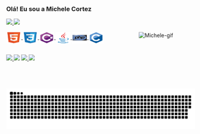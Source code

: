### Olá! Eu sou a Michele Cortez

<div>
  <a href="https://github.com/MicheleCortez">
  <img height="130em" src="https://github-readme-stats.vercel.app/api?username=MicheleCortez&show_icons=true&theme=dracula&include_all_commits=true&count_provate=true"/>
  <img height="130em" src="https://github-readme-stats.vercel.app/api/top-langs/?username=MicheleCortez&layout=compact&langs_count=16&theme=dracula"/>
</div>
  <div style="display: inline_block"><br>
    <img align="center" alt="Michele is" height="30" width="40" src="https://raw.githubusercontent.com/devicons/devicon/master/icons/html5/html5-original.svg">
    <img align="center" alt="Michele is" height="30" width="40" src="https://raw.githubusercontent.com/devicons/devicon/master/icons/css3/css3-original.svg">
    <img align="center" alt="Michele is" height="30" width="40" src="https://raw.githubusercontent.com/devicons/devicon/master/icons/csharp/csharp-original.svg">
    <img align="center" alt="Michele is" height="30" width="40" src="https://raw.githubusercontent.com/devicons/devicon/master/icons/java/java-original.svg">
    <img align="center" alt="Michele is" height="30" width="40" src="https://raw.githubusercontent.com/devicons/devicon/master/icons/php/php-original.svg">
    <img align="center" alt="Michele is" height="30" width="40" src="https://raw.githubusercontent.com/devicons/devicon/master/icons/c/c-original.svg">
    <img align="right" alt="Michele-gif" src="https://i.picasion.com/pic91/d99f961944b0171a4b50c599fadfd375.gif" width="150" height="150" border="0"
 </div>      
         
  ##
  
  
<div>
  <a href="https://www.instagram.com/arrobamichele/" target="_blank"><img src="https://img.shields.io/badge/Instagram-E4405F?style=for-the-badge&logo=instagram&logoColor=white">      </a>
  <a href="mailto:cortezmichelemaria@gmail.com" target="_blank"><img src="https://img.shields.io/badge/Gmail-D14836?style=for-the-badge&logo=gmail&logoColor=white"></a>
  <a href="https://www.linkedin.com/in/michelecortez/" target="_blank"><img src="https://img.shields.io/badge/LinkedIn-0077B5?style=for-the-badge&logo=linkedin&logoColor=white">     </a>
  <a href="https://t.me/MicheleCortez" target="_blank"><img src="https://img.shields.io/badge/Telegram-2CA5E0?style=for-the-badge&logo=telegram&logoColor=white"></a>

![Snake animation](https://github.com/MicheleCortez/MicheleCortez/blob/output/github-contribution-grid-snake.svg)
  
</div>    
